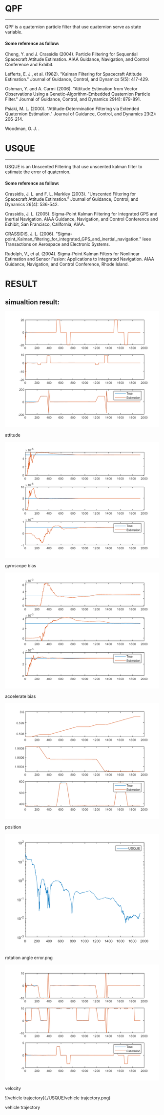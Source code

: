 # QPF
---
QPF is a quaternion particle filter that use quaternion serve as state variable.

#### Some reference as follow:
Cheng, Y. and J. Crassidis (2004). Particle Filtering for Sequential Spacecraft Attitude Estimation. AIAA Guidance, Navigation, and Control Conference and Exhibit.

	
Lefferts, E. J., et al. (1982). "Kalman Filtering for Spacecraft Attitude Estimation." Journal of Guidance, Control, and Dynamics 5(5): 417-429.
	
Oshman, Y. and A. Carmi (2006). "Attitude Estimation from Vector Observations Using a Genetic-Algorithm-Embedded Quaternion Particle Filter." Journal of Guidance, Control, and Dynamics 29(4): 879-891.
	
Psiaki, M. L. (2000). "Attitude-Determination Filtering via Extended Quaternion Estimation." Journal of Guidance, Control, and Dynamics 23(2): 206-214.
	
Woodman, O. J. <An introduction to inertial navigation.pdf>.

# USQUE
---
USQUE is an Unscented Filtering that use unscented kalman filter to estimate the error of quaternion.

#### Some reference as follow:
	
Crassidis, J. L. and F. L. Markley (2003). "Unscented Filtering for Spacecraft Attitude Estimation." Journal of Guidance, Control, and Dynamics 26(4): 536-542.

Crassidis, J. L. (2005). Sigma-Point Kalman Filtering for Integrated GPS and Inertial Navigation. AIAA Guidance, Navigation, and Control Conference and Exhibit, San Francisco, California, AIAA.
	
CRASSIDIS, J. L. (2006). "Sigma-point_Kalman_filtering_for_integrated_GPS_and_inertial_navigation." Ieee Transactions on Aerospace and Electronic Systems.
	
Rudolph, V., et al. (2004). Sigma-Point Kalman Filters for Nonlinear Estimation and Sensor Fusion: Applications to Integrated Navigation. AIAA Guidance, Navigation, and Control Conference, Rhode Island.

# RESULT
## simualtion result:

![attitude](./USQUE/attitude.png)

attitude

![gyroscope bias](./USQUE/gyroscope_bias.png)

gyroscope bias

![accelerate bias](./USQUE/accelerate_bias.png)

accelerate bias

![position](./USQUE/position.png)

position

![rotation angle error](./USQUE/rotation_angle_error.png)

rotation angle error.png

![velocity](./USQUE/velocity.png)

velocity

![vehicle trajectory](./USQUE/vehicle trajectory.png)

vehicle trajectory
